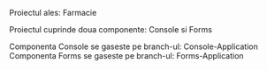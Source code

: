 Proiectul ales: Farmacie

Proiectul cuprinde doua componente: Console si Forms

Componenta Console se gaseste pe branch-ul: Console-Application
Componenta Forms se gaseste pe branch-ul: Forms-Application